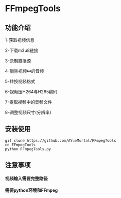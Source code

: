 # FFmpegTools

## 功能介绍

1-获取视频信息

2-下载m3u8链接

3-录制直播源

4-删除视频中的音频

5-转换视频格式

6-视频压H264与H265编码

7-提取视频中的音频文件

8-调整视频尺寸(分辨率)

## 安装使用
    git clone https://github.com/AYueMortal/FFmpegTools
    cd FFmpegTools
    python FFmpegTools.py
    
## 注意事项
#### 视频输入需要完整路径
#### 需要python环境和FFmpeg
